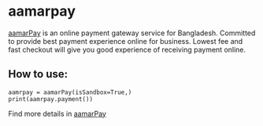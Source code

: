 # aamarpay

[aamarPay](https://aamarpay.com/) is an online payment gateway service for Bangladesh. Committed to provide best payment experience online for business. Lowest fee and fast checkout will give you good experience of receiving payment online.

## How to use: 

```
aamrpay = aamarPay(isSandbox=True,)
print(aamrpay.payment())
```


Find more details in [aamarPay](https://aamarpay.com/) 